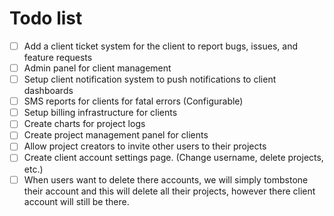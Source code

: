 # Todo list

- [ ] Add a client ticket system for the client to report bugs, issues, and feature requests
- [ ] Admin panel for client management
- [ ] Setup client notification system to push notifications to client dashboards
- [ ] SMS reports for clients for fatal errors (Configurable)
- [ ] Setup billing infrastructure for clients
- [ ] Create charts for project logs
- [ ] Create project management panel for clients
- [ ] Allow project creators to invite other users to their projects
- [ ] Create client account settings page. (Change username, delete projects, etc.)
- [ ] When users want to delete there accounts, we will simply tombstone their account and this will delete all their projects, however there client account will still be there.
<!-- - [ ] -->
